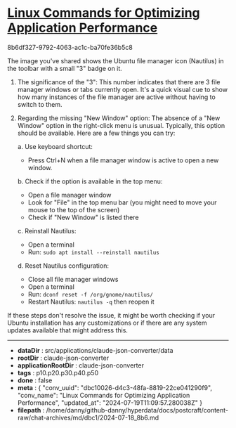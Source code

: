 # [Linux Commands for Optimizing Application Performance](https://claude.ai/chat/dbc10026-d4c3-48fa-8819-22ce041290f9)

8b6df327-9792-4063-ac1c-ba70fe36b5c8

 The image you've shared shows the Ubuntu file manager icon (Nautilus) in the toolbar with a small "3" badge on it.

1. The significance of the "3":
   This number indicates that there are 3 file manager windows or tabs currently open. It's a quick visual cue to show how many instances of the file manager are active without having to switch to them.

2. Regarding the missing "New Window" option:
   The absence of a "New Window" option in the right-click menu is unusual. Typically, this option should be available. Here are a few things you can try:

   a. Use keyboard shortcut:
      - Press Ctrl+N when a file manager window is active to open a new window.

   b. Check if the option is available in the top menu:
      - Open a file manager window
      - Look for "File" in the top menu bar (you might need to move your mouse to the top of the screen)
      - Check if "New Window" is listed there

   c. Reinstall Nautilus:
      - Open a terminal
      - Run: `sudo apt install --reinstall nautilus`

   d. Reset Nautilus configuration:
      - Close all file manager windows
      - Open a terminal
      - Run: `dconf reset -f /org/gnome/nautilus/`
      - Restart Nautilus: `nautilus -q` then reopen it

If these steps don't resolve the issue, it might be worth checking if your Ubuntu installation has any customizations or if there are any system updates available that might address this.

---

* **dataDir** : src/applications/claude-json-converter/data
* **rootDir** : claude-json-converter
* **applicationRootDir** : claude-json-converter
* **tags** : p10.p20.p30.p40.p50
* **done** : false
* **meta** : {
  "conv_uuid": "dbc10026-d4c3-48fa-8819-22ce041290f9",
  "conv_name": "Linux Commands for Optimizing Application Performance",
  "updated_at": "2024-07-19T11:09:57.280038Z"
}
* **filepath** : /home/danny/github-danny/hyperdata/docs/postcraft/content-raw/chat-archives/md/dbc1/2024-07-18_8b6.md